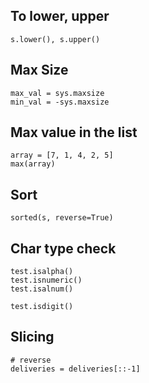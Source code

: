 
## To lower, upper
```
s.lower(), s.upper()
```

## Max Size
```
max_val = sys.maxsize
min_val = -sys.maxsize
```

## Max value in the list
```
array = [7, 1, 4, 2, 5]
max(array)
```

## Sort
```
sorted(s, reverse=True)
```

## Char type check
```
test.isalpha()
test.isnumeric()
test.isalnum()

test.isdigit()
```

## Slicing
```
# reverse
deliveries = deliveries[::-1]

```
